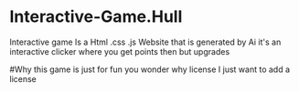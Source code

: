 # Interactive-Game.Hull
Interactive game Is a Html .css .js Website that is generated by Ai it's an interactive clicker where you get points then but upgrades


#Why 
this game is just for fun you wonder why license I just want to add a license 
